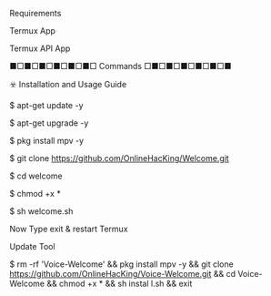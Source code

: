 Requirements

Termux App

Termux API App

■□■□■□■□■□■□ Commands □■□■□■□■□■□■

☣️ Installation and Usage Guide

$ apt-get update -y

$ apt-get upgrade -y

$ pkg install mpv -y

$ git clone https://github.com/OnlineHacKing/Welcome.git

$ cd welcome

$ chmod +x *

$ sh welcome.sh

Now Type exit & restart Termux


Update Tool

$ rm -rf 'Voice-Welcome' && pkg install mpv -y && git clone https://github.com/OnlineHacKing/Voice-Welcome.git && cd Voice-Welcome && chmod +x * && sh instal
l.sh && exit

